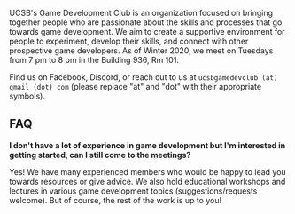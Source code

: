 ---
---

UCSB's Game Development Club is an organization focused on bringing together
people who are passionate about the skills and processes that go towards game
development. We aim to create a supportive environment for people to experiment,
develop their skills, and connect with other prospective game developers. As of
Winter 2020, we meet on Tuesdays from 7 pm to 8 pm in the Building 936, Rm 101.

Find us on Facebook, Discord, or reach out to us at `ucsbgamedevclub (at) gmail
(dot) com` (please replace "at" and "dot" with their appropriate symbols).

## FAQ

**I don't have a lot of experience in game development but I'm interested in
getting started, can I still come to the meetings?**

Yes! We have many experienced members who would be happy to lead you towards
resources or give advice. We also hold educational workshops and lectures in
various game development topics (suggestions/requests welcome). But of course,
the rest of the work is up to you!
